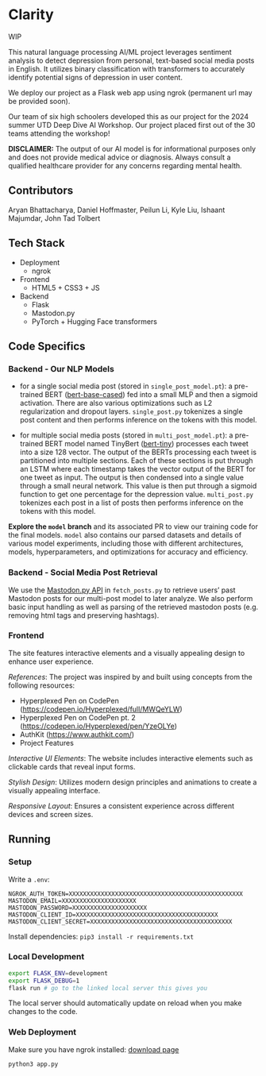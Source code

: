 # Clarity

WIP

This natural language processing AI/ML project leverages sentiment analysis to detect depression from personal, text-based social media posts in English. It utilizes binary classification with transformers to accurately identify potential signs of depression in user content. 

We deploy our project as a Flask web app using ngrok (permanent url may be provided soon).

Our team of six high schoolers developed this as our project for the 2024 summer UTD Deep Dive AI Workshop. Our project placed first out of the 30 teams attending the workshop!

**DISCLAIMER:** The output of our AI model is for informational purposes only and does not provide medical advice or diagnosis. Always consult a qualified healthcare provider for any concerns regarding mental health.

## Contributors

Aryan Bhattacharya, Daniel Hoffmaster, Peilun Li, Kyle Liu, Ishaant Majumdar, John Tad Tolbert

## Tech Stack

* Deployment
  * ngrok
* Frontend
  * HTML5 + CSS3 + JS
* Backend
  * Flask
  * Mastodon.py
  * PyTorch + Hugging Face transformers

## Code Specifics

### Backend - Our NLP Models

* for a single social media post (stored in `single_post_model.pt`): a pre-trained BERT ([bert-base-cased](https://huggingface.co/docs/transformers/en/model_doc/bert)) fed into a small MLP and then a sigmoid activation. There are also various optimizations such as L2 regularization and dropout layers. `single_post.py` tokenizes a single post content and then performs inference on the tokens with this model. 

* for multiple social media posts (stored in `multi_post_model.pt`): a pre-trained BERT model named TinyBert ([bert-tiny](https://huggingface.co/prajjwal1/bert-tiny)) processes each tweet into a size 128 vector.  The output of the BERTs processing each tweet is partitioned into multiple sections. Each of these sections is put through an LSTM where each timestamp takes the vector output of the BERT for one tweet as input. The output is then condensed into a single value through a small neural network. This value is then put through a sigmoid function to get one percentage for the depression value. `multi_post.py` tokenizes each post in a list of posts then performs inference on the tokens with this model. 

**Explore the `model` branch** and its associated PR to view our training code for the final models. `model` also contains our parsed datasets and details of various model experiments, including those with different architectures, models, hyperparameters, and optimizations for accuracy and efficiency.

### Backend - Social Media Post Retrieval

We use the [Mastodon.py API](https://mastodonpy.readthedocs.io/en/stable/) in `fetch_posts.py` to retrieve users’ past Mastodon posts for our multi-post model to later analyze. We also perform basic input handling as well as parsing of the retrieved mastodon posts (e.g. removing html tags and preserving hashtags).

### Frontend

The site features interactive elements and a visually appealing design to enhance user experience.

*References*:
The project was inspired by and built using concepts from the following resources:

 * Hyperplexed Pen on CodePen (https://codepen.io/Hyperplexed/full/MWQeYLW)
 * Hyperplexed Pen on CodePen pt. 2 (https://codepen.io/Hyperplexed/pen/YzeOLYe)
 * AuthKit (https://www.authkit.com/)
 * Project Features

*Interactive UI Elements*: The website includes interactive elements such as clickable cards that reveal input forms.

*Stylish Design*: Utilizes modern design principles and animations to create a visually appealing interface.

*Responsive Layout*: Ensures a consistent experience across different devices and screen sizes.


## Running

### Setup

Write a `.env`:
```
NGROK_AUTH_TOKEN=XXXXXXXXXXXXXXXXXXXXXXXXXXXXXXXXXXXXXXXXXXXXXXXXX
MASTODON_EMAIL=XXXXXXXXXXXXXXXXXXXXX
MASTODON_PASSWORD=XXXXXXXXXXXXXXXXXXXXX
MASTODON_CLIENT_ID=XXXXXXXXXXXXXXXXXXXXXXXXXXXXXXXXXXXXXXXX
MASTODON_CLIENT_SECRET=XXXXXXXXXXXXXXXXXXXXXXXXXXXXXXXXXXXXXXXX
```

Install dependencies: `pip3 install -r requirements.txt`

### Local Development

```bash
export FLASK_ENV=development
export FLASK_DEBUG=1
flask run # go to the linked local server this gives you
```
The local server should automatically update on reload when you make changes to the code.

### Web Deployment

Make sure you have ngrok installed: [download page](https://ngrok.com/download)

`python3 app.py`

